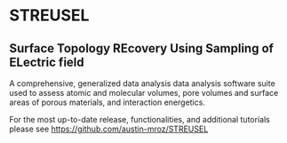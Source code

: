 # STREUSEL
## Surface Topology REcovery Using Sampling of ELectric field
A comprehensive, generalized data analysis data analysis software suite used to assess atomic and molecular volumes, pore volumes and surface areas of porous materials, and interaction energetics.

For the most up-to-date release, functionalities, and additional tutorials please see https://github.com/austin-mroz/STREUSEL
